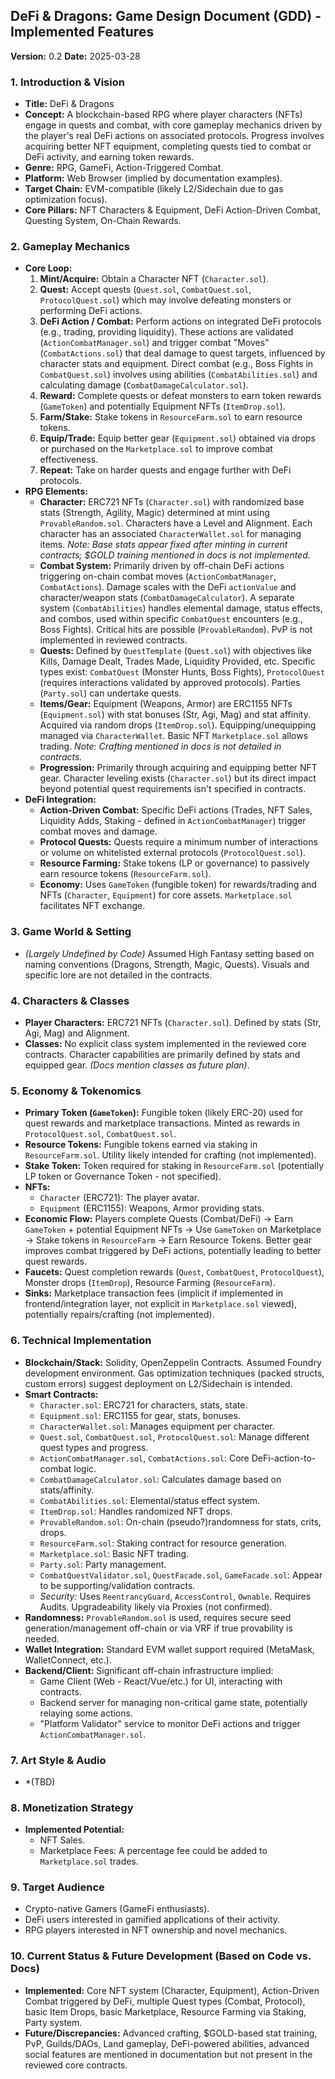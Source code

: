 ## DeFi & Dragons: Game Design Document (GDD) - Implemented Features

**Version:** 0.2
**Date:** 2025-03-28

### 1. Introduction & Vision

*   **Title:** DeFi & Dragons
*   **Concept:** A blockchain-based RPG where player characters (NFTs) engage in quests and combat, with core gameplay mechanics driven by the player's real DeFi actions on associated protocols. Progress involves acquiring better NFT equipment, completing quests tied to combat or DeFi activity, and earning token rewards.
*   **Genre:** RPG, GameFi, Action-Triggered Combat.
*   **Platform:** Web Browser (implied by documentation examples).
*   **Target Chain:** EVM-compatible (likely L2/Sidechain due to gas optimization focus).
*   **Core Pillars:** NFT Characters & Equipment, DeFi Action-Driven Combat, Questing System, On-Chain Rewards.

### 2. Gameplay Mechanics

*   **Core Loop:**
    1.  **Mint/Acquire:** Obtain a Character NFT (`Character.sol`).
    2.  **Quest:** Accept quests (`Quest.sol`, `CombatQuest.sol`, `ProtocolQuest.sol`) which may involve defeating monsters or performing DeFi actions.
    3.  **DeFi Action / Combat:** Perform actions on integrated DeFi protocols (e.g., trading, providing liquidity). These actions are validated (`ActionCombatManager.sol`) and trigger combat "Moves" (`CombatActions.sol`) that deal damage to quest targets, influenced by character stats and equipment. Direct combat (e.g., Boss Fights in `CombatQuest.sol`) involves using abilities (`CombatAbilities.sol`) and calculating damage (`CombatDamageCalculator.sol`).
    4.  **Reward:** Complete quests or defeat monsters to earn token rewards (`GameToken`) and potentially Equipment NFTs (`ItemDrop.sol`).
    5.  **Farm/Stake:** Stake tokens in `ResourceFarm.sol` to earn resource tokens.
    6.  **Equip/Trade:** Equip better gear (`Equipment.sol`) obtained via drops or purchased on the `Marketplace.sol` to improve combat effectiveness.
    7.  **Repeat:** Take on harder quests and engage further with DeFi protocols.
*   **RPG Elements:**
    *   **Character:** ERC721 NFTs (`Character.sol`) with randomized base stats (Strength, Agility, Magic) determined at mint using `ProvableRandom.sol`. Characters have a Level and Alignment. Each character has an associated `CharacterWallet.sol` for managing items. *Note: Base stats appear fixed after minting in current contracts; $GOLD training mentioned in docs is not implemented.*
    *   **Combat System:** Primarily driven by off-chain DeFi actions triggering on-chain combat moves (`ActionCombatManager`, `CombatActions`). Damage scales with the DeFi `actionValue` and character/weapon stats (`CombatDamageCalculator`). A separate system (`CombatAbilities`) handles elemental damage, status effects, and combos, used within specific `CombatQuest` encounters (e.g., Boss Fights). Critical hits are possible (`ProvableRandom`). PvP is not implemented in reviewed contracts.
    *   **Quests:** Defined by `QuestTemplate` (`Quest.sol`) with objectives like Kills, Damage Dealt, Trades Made, Liquidity Provided, etc. Specific types exist: `CombatQuest` (Monster Hunts, Boss Fights), `ProtocolQuest` (requires interactions validated by approved protocols). Parties (`Party.sol`) can undertake quests.
    *   **Items/Gear:** Equipment (Weapons, Armor) are ERC1155 NFTs (`Equipment.sol`) with stat bonuses (Str, Agi, Mag) and stat affinity. Acquired via random drops (`ItemDrop.sol`). Equipping/unequipping managed via `CharacterWallet`. Basic NFT `Marketplace.sol` allows trading. *Note: Crafting mentioned in docs is not detailed in contracts.*
    *   **Progression:** Primarily through acquiring and equipping better NFT gear. Character leveling exists (`Character.sol`) but its direct impact beyond potential quest requirements isn't specified in contracts.
*   **DeFi Integration:**
    *   **Action-Driven Combat:** Specific DeFi actions (Trades, NFT Sales, Liquidity Adds, Staking - defined in `ActionCombatManager`) trigger combat moves and damage.
    *   **Protocol Quests:** Quests require a minimum number of interactions or volume on whitelisted external protocols (`ProtocolQuest.sol`).
    *   **Resource Farming:** Stake tokens (LP or governance) to passively earn resource tokens (`ResourceFarm.sol`).
    *   **Economy:** Uses `GameToken` (fungible token) for rewards/trading and NFTs (`Character`, `Equipment`) for core assets. `Marketplace.sol` facilitates NFT exchange.

### 3. Game World & Setting

*   *(Largely Undefined by Code)* Assumed High Fantasy setting based on naming conventions (Dragons, Strength, Magic, Quests). Visuals and specific lore are not detailed in the contracts.

### 4. Characters & Classes

*   **Player Characters:** ERC721 NFTs (`Character.sol`). Defined by stats (Str, Agi, Mag) and Alignment.
*   **Classes:** No explicit class system implemented in the reviewed core contracts. Character capabilities are primarily defined by stats and equipped gear. *(Docs mention classes as future plan)*.

### 5. Economy & Tokenomics

*   **Primary Token (`GameToken`):** Fungible token (likely ERC-20) used for quest rewards and marketplace transactions. Minted as rewards in `ProtocolQuest.sol`, `CombatQuest.sol`.
*   **Resource Tokens:** Fungible tokens earned via staking in `ResourceFarm.sol`. Utility likely intended for crafting (not implemented).
*   **Stake Token:** Token required for staking in `ResourceFarm.sol` (potentially LP token or Governance Token - not specified).
*   **NFTs:**
    *   `Character` (ERC721): The player avatar.
    *   `Equipment` (ERC1155): Weapons, Armor providing stats.
*   **Economic Flow:** Players complete Quests (Combat/DeFi) -> Earn `GameToken` + potential Equipment NFTs -> Use `GameToken` on Marketplace -> Stake tokens in `ResourceFarm` -> Earn Resource Tokens. Better gear improves combat triggered by DeFi actions, potentially leading to better quest rewards.
*   **Faucets:** Quest completion rewards (`Quest`, `CombatQuest`, `ProtocolQuest`), Monster drops (`ItemDrop`), Resource Farming (`ResourceFarm`).
*   **Sinks:** Marketplace transaction fees (implicit if implemented in frontend/integration layer, not explicit in `Marketplace.sol` viewed), potentially repairs/crafting (not implemented).

### 6. Technical Implementation

*   **Blockchain/Stack:** Solidity, OpenZeppelin Contracts. Assumed Foundry development environment. Gas optimization techniques (packed structs, custom errors) suggest deployment on L2/Sidechain is intended.
*   **Smart Contracts:**
    *   `Character.sol`: ERC721 for characters, stats, state.
    *   `Equipment.sol`: ERC1155 for gear, stats, bonuses.
    *   `CharacterWallet.sol`: Manages equipment per character.
    *   `Quest.sol`, `CombatQuest.sol`, `ProtocolQuest.sol`: Manage different quest types and progress.
    *   `ActionCombatManager.sol`, `CombatActions.sol`: Core DeFi-action-to-combat logic.
    *   `CombatDamageCalculator.sol`: Calculates damage based on stats/affinity.
    *   `CombatAbilities.sol`: Elemental/status effect system.
    *   `ItemDrop.sol`: Handles randomized NFT drops.
    *   `ProvableRandom.sol`: On-chain (pseudo?)randomness for stats, crits, drops.
    *   `ResourceFarm.sol`: Staking contract for resource generation.
    *   `Marketplace.sol`: Basic NFT trading.
    *   `Party.sol`: Party management.
    *   `CombatQuestValidator.sol`, `QuestFacade.sol`, `GameFacade.sol`: Appear to be supporting/validation contracts.
    *   *Security:* Uses `ReentrancyGuard`, `AccessControl`, `Ownable`. Requires Audits. Upgradeability likely via Proxies (not confirmed).
*   **Randomness:** `ProvableRandom.sol` is used, requires secure seed generation/management off-chain or via VRF if true provability is needed.
*   **Wallet Integration:** Standard EVM wallet support required (MetaMask, WalletConnect, etc.).
*   **Backend/Client:** Significant off-chain infrastructure implied:
    *   Game Client (Web - React/Vue/etc.) for UI, interacting with contracts.
    *   Backend server for managing non-critical game state, potentially relaying some actions.
    *   "Platform Validator" service to monitor DeFi actions and trigger `ActionCombatManager.sol`.

### 7. Art Style & Audio

*   *(TBD)

### 8. Monetization Strategy

*   **Implemented Potential:**
    *   NFT Sales.
    *   Marketplace Fees: A percentage fee could be added to `Marketplace.sol` trades.

### 9. Target Audience

*   Crypto-native Gamers (GameFi enthusiasts).
*   DeFi users interested in gamified applications of their activity.
*   RPG players interested in NFT ownership and novel mechanics.

### 10. Current Status & Future Development (Based on Code vs. Docs)

*   **Implemented:** Core NFT system (Character, Equipment), Action-Driven Combat triggered by DeFi, multiple Quest types (Combat, Protocol), basic Item Drops, basic Marketplace, Resource Farming via Staking, Party system.
*   **Future/Discrepancies:** Advanced crafting, $GOLD-based stat training, PvP, Guilds/DAOs, Land gameplay, DeFi-powered abilities, advanced social features are mentioned in documentation but not present in the reviewed core contracts.

